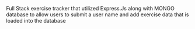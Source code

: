 Full Stack exercise tracker that utilized Express.Js along with MONGO database to allow users to submit a user name and add exercise data that is loaded into the database
